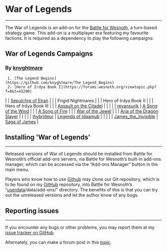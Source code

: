 # War of Legends
--------------------------------------------------------------------------------
The War of Legends is an add-on for the [Battle for Wesnoth](https://www.wesnoth.org), a turn-based strategy game.
This add-on is a multiplayer era featuring my favourite factions.
It is required as a dependency to play the following campaigns:
## War of Legends Campaigns
### By [knyghtmare](https://github.com/knyghtmare)
     1. [The Legend Begins](https://github.com/knyghtmare/The_Legend_Begins)
     2. [Hero of Irdya Book I](https://forums.wesnoth.org/viewtopic.php?f=8&t=43290)
|             | [Sepulchre of Elran](https://forums.wesnoth.org/viewtopic.php?f=8&t=44860) |
|             | Frigid Nightmares |
|             | Hero of Irdya Book II |
|             | Hero of Irdya Book III |
|             | [Assault on the Citadel](https://github.com/knyghtmare/Assault_on_the_Citadel) |
|             |                    |
| [revansurik](https://github.com/revansurik)  | [A Song of the Wind](https://forums.wesnoth.org/viewtopic.php?p=662430#p662430) |
|             | [A Song of Fire](https://forums.wesnoth.org/viewtopic.php?f=8&t=38210) |
|             | [War of the Jewel](https://forums.wesnoth.org/viewtopic.php?f=8&t=39618) |
|             | [Aria of the Dragon Slayer](https://forums.wesnoth.org/viewtopic.php?f=8&t=40389) |
|             |                 |
| [Ihybrideur](https://forums.wesnoth.org/memberlist.php?mode=viewprofile&u=185844)  | [Legends of Idaamub](https://forums.wesnoth.org/viewtopic.php?p=644433#p644433) |
|             |                 |
| [James_the_Invisible](https://forums.wesnoth.org/memberlist.php?mode=viewprofile&u=132573) | [Saga of James](https://github.com/irdyansages/Saga_of_James) |

## Installing '**War of Legends**'
--------------------------------------------------------------------------------
Released versions of War of Legends should be installed from Battle for Wesnoth’s
official add-ons servers, via Battle for Wesnoth’s built-in add-ons manager,
which can be accessed via the “Add-ons Manager” button in the main menu.

Players who know how to use [Github](https://github.com) may clone our Git repository, which is to
be found on my [GitHub](https://github.com/knyghtmare/War_of_Legends) repository, into Battle for Wesnoth’s
“[userdata](http://wiki.wesnoth.org/EditingWesnoth#Where_is_my_user_data_directory.3F)/data/add-ons/” directory.
The benefits of this is that you can try out the unreleased versions and let the author know of any bugs.

## Reporting issues
--------------------------------------------------------------------------------
If you encounter any bugs or other problems, you may report them at my [issue
tracker on GitHub](https://github.com/knyghtmare/War_of_Legends/issues).

Alternately, you can make a forum post in this [topic](https://forums.wesnoth.org/viewtopic.php?f=19&t=30087).
